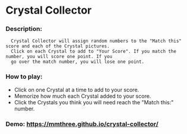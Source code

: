 # Crystal Collector

### Description: 

  ```
    Crystal Collector will assign random numbers to the "Match this" score and each of the Crystal pictures.
    Click on each Crystal to add to "Your Score". If you match the number, you will score one point. If you 
    go over the match number, you will lose one point.
  ```
### How to play:

  * Click on one Crystal at a time to add to your score.
  * Memorize how much each Crystal added to your score.
  * Click the Crystals you think you will need reach the "Match this:" number.

### Demo: https://mmthree.github.io/crystal-collector/
